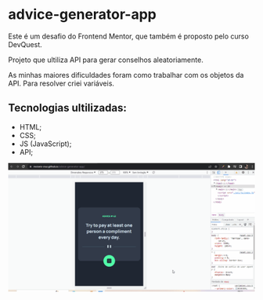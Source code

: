 # advice-generator-app

Este é um desafio do Frontend Mentor, que também é proposto pelo curso DevQuest.

Projeto que ultiliza API para gerar conselhos aleatoriamente.

As minhas maiores dificuldades foram como trabalhar com os objetos da API. Para resolver criei variáveis.

## Tecnologias ultilizadas:
- HTML;
- CSS;
- JS (JavaScript);
- API;

<img src="./src/img/advice-generator.gif">